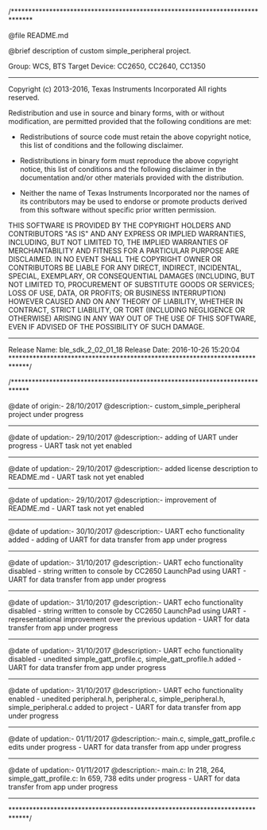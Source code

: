 /******************************************************************************

 @file		README.md

 @brief		description of custom simple_peripheral project.

 Group: WCS, BTS
 Target Device: CC2650, CC2640, CC1350

 ******************************************************************************
 
 Copyright (c) 2013-2016, Texas Instruments Incorporated
 All rights reserved.

 Redistribution and use in source and binary forms, with or without
 modification, are permitted provided that the following conditions
 are met:

 *  Redistributions of source code must retain the above copyright
    notice, this list of conditions and the following disclaimer.

 *  Redistributions in binary form must reproduce the above copyright
    notice, this list of conditions and the following disclaimer in the
    documentation and/or other materials provided with the distribution.

 *  Neither the name of Texas Instruments Incorporated nor the names of
    its contributors may be used to endorse or promote products derived
    from this software without specific prior written permission.

 THIS SOFTWARE IS PROVIDED BY THE COPYRIGHT HOLDERS AND CONTRIBUTORS "AS IS"
 AND ANY EXPRESS OR IMPLIED WARRANTIES, INCLUDING, BUT NOT LIMITED TO,
 THE IMPLIED WARRANTIES OF MERCHANTABILITY AND FITNESS FOR A PARTICULAR
 PURPOSE ARE DISCLAIMED. IN NO EVENT SHALL THE COPYRIGHT OWNER OR
 CONTRIBUTORS BE LIABLE FOR ANY DIRECT, INDIRECT, INCIDENTAL, SPECIAL,
 EXEMPLARY, OR CONSEQUENTIAL DAMAGES (INCLUDING, BUT NOT LIMITED TO,
 PROCUREMENT OF SUBSTITUTE GOODS OR SERVICES; LOSS OF USE, DATA, OR PROFITS;
 OR BUSINESS INTERRUPTION) HOWEVER CAUSED AND ON ANY THEORY OF LIABILITY,
 WHETHER IN CONTRACT, STRICT LIABILITY, OR TORT (INCLUDING NEGLIGENCE OR
 OTHERWISE) ARISING IN ANY WAY OUT OF THE USE OF THIS SOFTWARE,
 EVEN IF ADVISED OF THE POSSIBILITY OF SUCH DAMAGE.

 ******************************************************************************
 Release Name: ble_sdk_2_02_01_18
 Release Date: 2016-10-26 15:20:04
 *****************************************************************************/


/*****************************************************************************

 @date of origin:-		28/10/2017
 @description:-			custom_simple_peripheral project under progress

 *****************************************************************************

 @date of updation:-	29/10/2017
 @description:-			adding of UART under progress - UART task not yet 
 						enabled

 *****************************************************************************

 @date of updation:-	29/10/2017
 @description:-			added license description to README.md - UART task 
 						not yet enabled

 *****************************************************************************

 @date of updation:-	29/10/2017
 @description:-			improvement of README.md - UART task not yet enabled

 *****************************************************************************

 @date of updation:-	30/10/2017
 @description:-			UART echo functionality added - adding of UART for
 						data transfer from app under progress

 *****************************************************************************

 @date of updation:-	31/10/2017
 @description:-			UART echo functionality disabled - string written to 
 						console by CC2650 LaunchPad using UART - UART for 
 						data transfer from app under progress

 *****************************************************************************

 @date of updation:-	31/10/2017
 @description:-			UART echo functionality disabled - string written to 
 						console by CC2650 LaunchPad using UART - 
 						representational improvement over the previous 
 						updation - UART for data transfer from app under 
 						progress

 *****************************************************************************

 @date of updation:-	31/10/2017
 @description:-			UART echo functionality disabled - unedited 
 						simple_gatt_profile.c, simple_gatt_profile.h added - 
 						UART for data transfer from app under progress

 *****************************************************************************

 @date of updation:-	31/10/2017
 @description:-			UART echo functionality enabled - unedited 
 						peripheral.h, peripheral.c, simple_peripheral.h, 
 						simple_peripheral.c added to project - UART for data 
 						transfer from app under progress

 *****************************************************************************

 @date of updation:-	01/11/2017
 @description:-			main.c, simple_gatt_profile.c edits under progress - 
 						UART for data transfer from app under progress

 *****************************************************************************

 @date of updation:-	01/11/2017
 @description:-			main.c: ln 218, 264, 
 						simple_gatt_profile.c: ln 659, 738 
 						edits under progress - UART for data transfer from app
 						 under progress

 *****************************************************************************

 *****************************************************************************/
